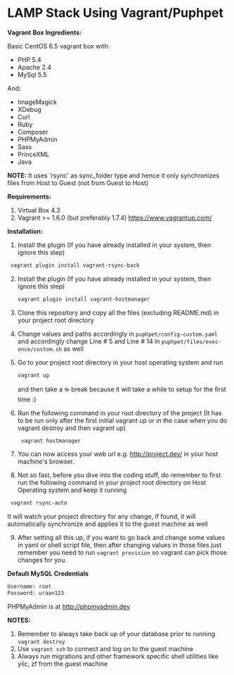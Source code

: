 # LAMP Stack Using Vagrant/Puphpet

**Vagrant Box Ingredients:**

Basic CentOS 6.5 vagrant box with:

- PHP 5.4
- Apache 2.4
- MySql 5.5

And:

- ImageMagick
- XDebug
- Curl
- Ruby
- Composer
- PHPMyAdmin
- Sass
- PrinceXML
- Java

**NOTE:** It uses 'rsync' as sync_folder type and hence it only synchronizes files from Host to Guest (not from Guest to Host)

**Requirements:**

1. Virtual Box 4.3
2. Vagrant >= 1.6.0 (but preferably 1.7.4) https://www.vagrantup.com/

**Installation:**

1. Install the plugin (If you have already installed in your system, then ignore this step)

  ```bash
   vagrant plugin install vagrant-rsync-back
   ```  
2. Install the plugin (If you have already installed in your system, then ignore this step)

   ```bash
   vagrant plugin install vagrant-hostmanager
   ```

3. Clone this repository and copy all the files (excluding README.md) in your project root directory

4. Change values and paths accordingly in `puphpet/config-custom.yaml` and accordingly change Line # 5 and Line # 14 in `puphpet/files/exec-once/custom.sh` as well

5. Go to your project root directory in your host operating system and run
   ```bash
   vagrant up
   ```
   and then take a :coffee: break because it will take a while to setup for the first time :)

6. Run the following command in your root directory of the project (It has to be run only after the first initial vagrant up or in the case when you do vagrant destroy and then vagrant up)
   ```bash
    vagrant hostmanager
    ```
7. You can now access your web url e.g. http://project.dev/ in your host machine's browser.

8. Not so fast, before you dive into the coding stuff, do remember to first run the following command in your project root directory on Host Operating system and keep it running
  ```bash
   vagrant rsync-auto
  ```
It will watch your project directory for any change, if found, it will automatically synchronize and applies it to the guest machine as well

9. After setting all this up, if you want to go back and change some values in yaml or shell script file, then after changing values in those files just remember you need to run `vagrant provision` so vagrant can pick those changes for you.

**Default MySQL Credentials**
```bash
Username: root
Password: uraan123
```

PHPMyAdmin is at http://phpmyadmin.dev

**NOTES:** 

1. Remember to always take back up of your database prior to running `vagrant destroy`
2. Use `vagrant ssh` to connect and log on to the guest machine
3. Always run migrations and other framework specific shell utilities like yiic, zf from the guest machine
